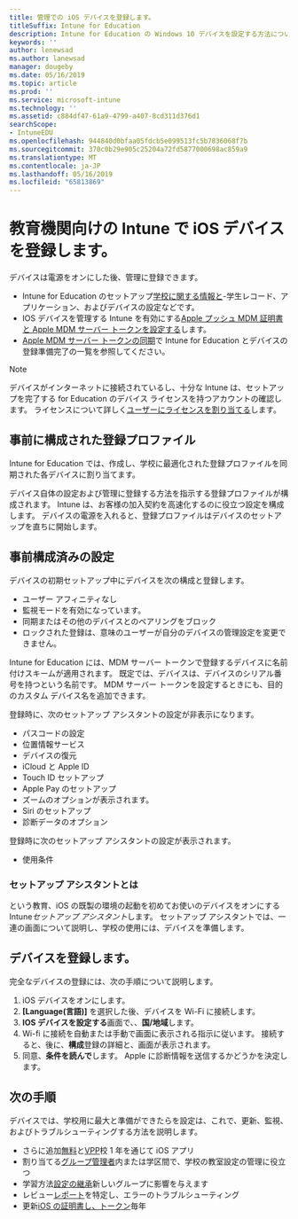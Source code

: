 ```yaml
---
title: 管理での iOS デバイスを登録します。
titleSuffix: Intune for Education
description: Intune for Education の Windows 10 デバイスを設定する方法について説明します。
keywords: ''
author: lenewsad
ms.author: lanewsad
manager: dougeby
ms.date: 05/16/2019
ms.topic: article
ms.prod: ''
ms.service: microsoft-intune
ms.technology: ''
ms.assetid: c884df47-61a9-4799-a407-8cd311d376d1
searchScope:
- IntuneEDU
ms.openlocfilehash: 944840d0bfaa05fdcb5e099513fc5b7836068f7b
ms.sourcegitcommit: 370c0b29e905c25204a72fd5877000698ac859a9
ms.translationtype: MT
ms.contentlocale: ja-JP
ms.lasthandoff: 05/16/2019
ms.locfileid: "65813869"
---
```

# <a name="enroll-ios-devices-in-intune-for-education"></a>教育機関向けの Intune で iOS デバイスを登録します。

デバイスは電源をオンにした後、管理に登録できます。

* Intune for Education のセットアップ[学校に関する情報と](what-is-school-data-sync.md)-学生レコード、アプリケーション、およびデバイスの設定などです。
* IOS デバイスを管理する Intune を有効にする[Apple プッシュ MDM 証明書と Apple MDM サーバー トークンを設定する](setup-ios-device-management.md#add-an-mdm-push-certificate)します。
* [Apple MDM サーバー トークンの同期](setup-ios-device-management.md#sync-managed-devices)で Intune for Education とデバイスの登録準備完了の一覧を参照してください。  

> [!NOTE]
> デバイスがインターネットに接続されているし、十分な Intune は、セットアップを完了する for Education のデバイス ライセンスを持つアカウントの確認します。 ライセンスについて詳しく[ユーザーにライセンスを割り当てる](https://docs.microsoft.com/intune/get-started/start-with-a-paid-subscription-to-microsoft-intune-step-4)します。

## <a name="preconfigured-enrollment-profile"></a>事前に構成された登録プロファイル  
Intune for Education では、作成し、学校に最適化された登録プロファイルを同期された各デバイスに割り当てます。  

デバイス自体の設定および管理に登録する方法を指示する登録プロファイルが構成されます。 Intune は、お客様の加入契約を高速化するのに役立つ設定を構成します。  デバイスの電源を入れると、登録プロファイルはデバイスのセットアップを直ちに開始します。

## <a name="preconfigured-settings"></a>事前構成済みの設定  
デバイスの初期セットアップ中にデバイスを次の構成と登録します。

* ユーザー アフィニティなし
* 監視モードを有効になっています。
* 同期またはその他のデバイスとのペアリングをブロック
* ロックされた登録は、意味のユーザーが自分のデバイスの管理設定を変更できません。  

Intune for Education には、MDM サーバー トークンで登録するデバイスに名前付けスキームが適用されます。 既定では、デバイスは、デバイスのシリアル番号を持つという名前です。 MDM サーバー トークンを設定するときにも、目的のカスタム デバイス名を追加できます。  

登録時に、次のセットアップ アシスタントの設定が非表示になります。
* パスコードの設定
* 位置情報サービス
* デバイスの復元
* iCloud と Apple ID
* Touch ID セットアップ
* Apple Pay のセットアップ
* ズームのオプションが表示されます。
* Siri のセットアップ
* 診断データのオプション  


登録時に次のセットアップ アシスタントの設定が表示されます。
* 使用条件

### <a name="what-is-setup-assistant"></a>セットアップ アシスタントとは
という教育、iOS の既製の環境の起動を初めてお使いのデバイスをオンにする Intune*セットアップ アシスタント*します。 セットアップ アシスタントでは、一連の画面について説明し、学校の使用には、デバイスを準備します。  

## <a name="enroll-a-device"></a>デバイスを登録します。

完全なデバイスの登録には、次の手順について説明します。

1. iOS デバイスをオンにします。 
2. **[Language\(言語\)]** を選択した後、デバイスを Wi-Fi に接続します。
3. **IOS デバイスを設定する**画面で、、**国/地域**します。
4. Wi-fi に接続を自動または手動で画面に表示される指示に従います。 接続すると、後に、**構成**登録の詳細と、画面が表示されます。  
5. 同意、**条件を読んで**します。 Apple に診断情報を送信するかどうかを決定します。  

## <a name="next-steps"></a>次の手順
デバイスでは、学校用に最大と準備ができたらを設定は、これで、更新、監視、およびトラブルシューティングする方法を説明します。   
* さらに追加[無料](add-apps-ios.md)と[VPP](add-vpp-apps-ios.md)校 1 年を通じて iOS アプリ
* 割り当てる[グループ管理者](group-admin-delegate.md)内または学区間で、学校の教室設定の管理に役立つ
* 学習方法[設定の継承](settings-inheritance.md)新しいグループに影響を与えます
* レビュー[レポート](what-are-reports.md)を特定し、エラーのトラブルシューティング 
* 更新[iOS の証明書し、トークン](renew-ios-certificate-token.md)毎年
